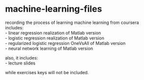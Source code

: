 # machine-learning-files
 recording the process of learning machine learning from coursera  
 includes:  
      - linear regression realization of Matlab version  
      - logistic regression realization of Matlab version  
      - regularized logistic regression OneVsAll of Matlab version  
      - neural network learning of Matlab version  
      
 also, it includes:  
      - lecture slides

 while exercises keys will not be included.
